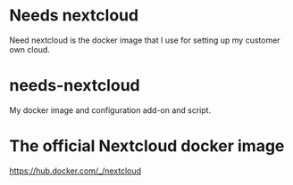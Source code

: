 # Needs nextcloud

Need nextcloud is the docker image that I use for setting up my customer own cloud.

# needs-nextcloud

My docker image and configuration add-on and script.

# The official Nextcloud docker image

https://hub.docker.com/_/nextcloud
